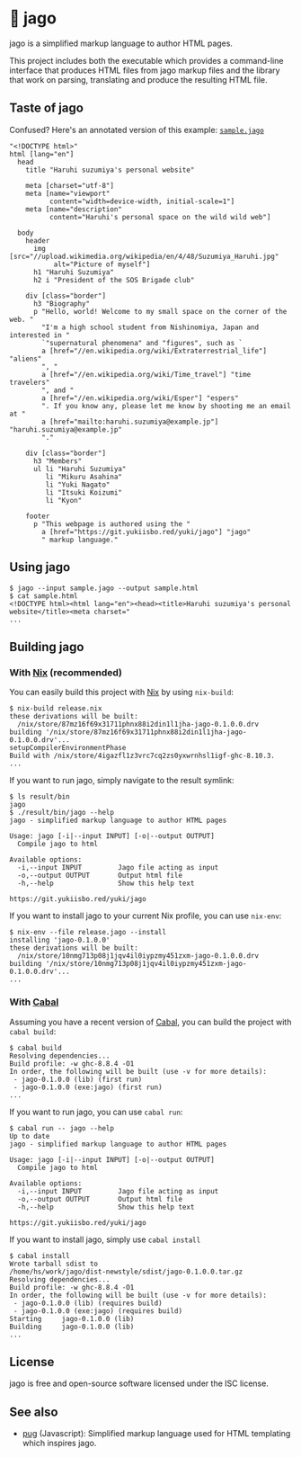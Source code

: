 # 🐔 jago

jago is a simplified markup language to author HTML pages.

This project includes both the executable which provides a
command-line interface that produces HTML files from jago markup files
and the library that work on parsing, translating and produce the
resulting HTML file.

## Taste of jago

Confused? Here's an annotated version of this example: [`sample.jago`](./sample.jago)

```jago
"<!DOCTYPE html>"
html [lang="en"]
  head
    title "Haruhi suzumiya's personal website"

    meta [charset="utf-8"]
    meta [name="viewport"
          content="width=device-width, initial-scale=1"]
    meta [name="description"
          content="Haruhi's personal space on the wild wild web"]

  body
    header
      img [src="//upload.wikimedia.org/wikipedia/en/4/48/Suzumiya_Haruhi.jpg"
           alt="Picture of myself"]
      h1 "Haruhi Suzumiya"
      h2 i "President of the SOS Brigade club"

    div [class="border"]
      h3 "Biography"
      p "Hello, world! Welcome to my small space on the corner of the web. "
        "I'm a high school student from Nishinomiya, Japan and interested in "
        `"supernatural phenomena" and "figures", such as `
        a [href="//en.wikipedia.org/wiki/Extraterrestrial_life"] "aliens"
        ", "
        a [href="//en.wikipedia.org/wiki/Time_travel"] "time travelers"
        ", and "
        a [href="//en.wikipedia.org/wiki/Esper"] "espers"
        ". If you know any, please let me know by shooting me an email at "
        a [href="mailto:haruhi.suzumiya@example.jp"] "haruhi.suzumiya@example.jp"
        "."

    div [class="border"]
      h3 "Members"
      ul li "Haruhi Suzumiya"
         li "Mikuru Asahina"
         li "Yuki Nagato"
         li "Itsuki Koizumi"
         li "Kyon"

    footer
      p "This webpage is authored using the "
        a [href="https://git.yukiisbo.red/yuki/jago"] "jago"
        " markup language."
```

## Using jago

```console
$ jago --input sample.jago --output sample.html
$ cat sample.html
<!DOCTYPE html><html lang="en"><head><title>Haruhi suzumiya's personal website</title><meta charset="
...
```

## Building jago

### With [Nix] (recommended)

You can easily build this project with [Nix] by using `nix-build`:

```console
$ nix-build release.nix
these derivations will be built:
  /nix/store/87mz16f69x31711phnx88i2din1l1jha-jago-0.1.0.0.drv
building '/nix/store/87mz16f69x31711phnx88i2din1l1jha-jago-0.1.0.0.drv'...
setupCompilerEnvironmentPhase
Build with /nix/store/4igazfl1z3vrc7cq2zs0yxwrnhsl1igf-ghc-8.10.3.
...
```

If you want to run jago, simply navigate to the result symlink:

```console
$ ls result/bin
jago
$ ./result/bin/jago --help
jago - simplified markup language to author HTML pages

Usage: jago [-i|--input INPUT] [-o|--output OUTPUT]
  Compile jago to html

Available options:
  -i,--input INPUT         Jago file acting as input
  -o,--output OUTPUT       Output html file
  -h,--help                Show this help text

https://git.yukiisbo.red/yuki/jago
```

If you want to install jago to your current Nix profile, you can use `nix-env`:

```console
$ nix-env --file release.jago --install
installing 'jago-0.1.0.0'
these derivations will be built:
  /nix/store/10nmg713p08j1jqv4il0iypzmy451zxm-jago-0.1.0.0.drv
building '/nix/store/10nmg713p08j1jqv4il0iypzmy451zxm-jago-0.1.0.0.drv'...
...
```

### With [Cabal]

Assuming you have a recent version of [Cabal], you can build the project with `cabal build`:

```console
$ cabal build
Resolving dependencies...
Build profile: -w ghc-8.8.4 -O1
In order, the following will be built (use -v for more details):
 - jago-0.1.0.0 (lib) (first run)
 - jago-0.1.0.0 (exe:jago) (first run)
...
```

If you want to run jago, you can use `cabal run`:

```console
$ cabal run -- jago --help
Up to date
jago - simplified markup language to author HTML pages

Usage: jago [-i|--input INPUT] [-o|--output OUTPUT]
  Compile jago to html

Available options:
  -i,--input INPUT         Jago file acting as input
  -o,--output OUTPUT       Output html file
  -h,--help                Show this help text

https://git.yukiisbo.red/yuki/jago
```

If you want to install jago, simply use `cabal install`

```console
$ cabal install
Wrote tarball sdist to
/home/hs/work/jago/dist-newstyle/sdist/jago-0.1.0.0.tar.gz
Resolving dependencies...
Build profile: -w ghc-8.8.4 -O1
In order, the following will be built (use -v for more details):
 - jago-0.1.0.0 (lib) (requires build)
 - jago-0.1.0.0 (exe:jago) (requires build)
Starting     jago-0.1.0.0 (lib)
Building     jago-0.1.0.0 (lib)
...
```

## License

jago is free and open-source software licensed under the ISC license.

## See also

* [pug] (Javascript): Simplified markup language used for HTML
  templating which inspires jago.

[Nix]: https://nixos.org/nix
[Cabal]: https://www.haskell.org/cabal/
[pug]: https://pugjs.org/api/getting-started.html
